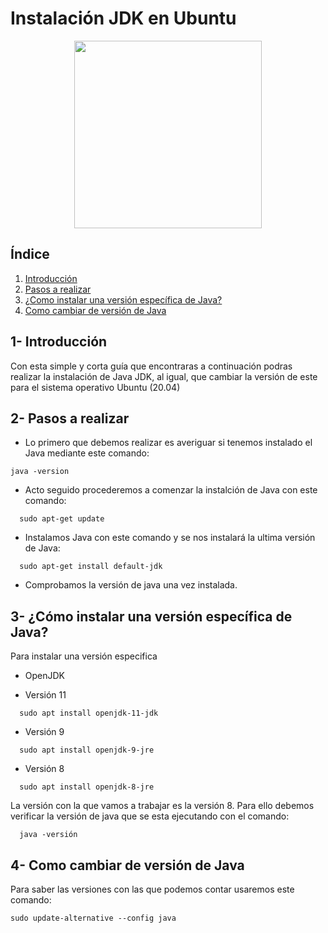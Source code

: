 <p align="justify">

# Instalación JDK en Ubuntu
<p align="center">
  <img src="https://upload.wikimedia.org/wikipedia/commons/thumb/1/18/OpenJDK_logo.svg/1280px-OpenJDK_logo.svg.png" width="300px">
  </p>


## Índice
1. [Introducción](#Introducción)
2. [Pasos a realizar](#Pasos-a-realizar)
3. [¿Como instalar una versión específica de Java?](#¿Como-instalar-una-versión-específica-de-Java?)
4. [Como cambiar de versión de Java](#Como-cambiar-de-versión-de-Java)

## 1- Introducción
Con esta simple y corta guía que encontraras a continuación podras realizar la instalación de Java JDK, al igual, que cambiar la versión de este para el sistema operativo Ubuntu (20.04)

## 2- Pasos a realizar

- Lo primero que debemos realizar es averiguar si tenemos instalado el Java mediante este comando:
```consola
java -version
 ```

- Acto seguido procederemos a comenzar la instalción de Java con este comando:
```consola
  sudo apt-get update
```  

- Instalamos Java con este comando y se nos instalará la ultima versión de Java:
```consola
  sudo apt-get install default-jdk
```  

- Comprobamos la versión de java una vez instalada.


## 3- ¿Cómo instalar una versión específica de Java?

Para instalar una versión especifica

- OpenJDK

- Versión 11
```consola
  sudo apt install openjdk-11-jdk
```  
- Versión 9
```consola
  sudo apt install openjdk-9-jre
```  
- Versión 8
```consola
  sudo apt install openjdk-8-jre
```

La versión con la que vamos a trabajar es la versión 8. Para ello debemos verificar la versión de java que se esta ejecutando con el comando:
```consola
  java -versión
```  
## 4- Como cambiar de versión de Java

Para saber las versiones con las que podemos contar usaremos este comando:

```consola
sudo update-alternative --config java
```
